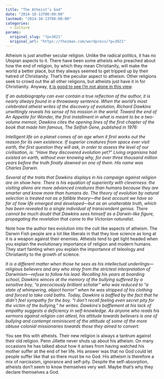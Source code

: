 ```yaml
---
title: "The Atheist’s God"
date: "2014-10-13T00:00:00"
lastmod: "2014-10-13T00:00:00"
categories:
  - Culture
params:
  original_slug: "?p=3021"
  original_url: "https://thezman.com/wordpress/?p=3021"
---
```


Atheism is just another secular religion. Unlike the radical politics,
it has no Utopian aspects to it. There have been some atheists who
preached about how the end of religion, by which they mean Christianity,
will make the world a better place, but they always seemed to get
tripped up by their hatred of Christianity. That’s the peculiar aspect
to atheism. Other religions seek to crowd out the all other religions,
but atheists just have it in for Christianity. Anyway, <a
href="http://www.newrepublic.com/article/119596/appetite-wonder-review-closed-mind-richard-dawkins"
rel="noopener" target="_blank">it is good to see I’m not alone in this
view</a>.

*If an autobiography can ever contain a true reflection of the author,
it is nearly always found in a throwaway sentence. When the world’s most
celebrated atheist writes of the discovery of evolution, Richard Dawkins
unwittingly reveals his sense of his mission in the world. Toward the
end of An Appetite for Wonder, the first installment in what is meant to
be a two-volume memoir, Dawkins cites the opening lines of the first
chapter of the book that made him famous, The Selfish Gene, published in
1976:*

*Intelligent life on a planet comes of an age when it first works out
the reason for its own existence. If superior creatures from space ever
visit earth, the first question they will ask, in order to assess the
level of our civilisation, is: “Have they discovered evolution yet?”
Living organisms had existed on earth, without ever knowing why, for
over three thousand million years before the truth finally dawned on one
of them. His name was Charles Darwin.*

*Several of the traits that Dawkins displays in his campaign against
religion are on show here. There is his equation of superiority with
cleverness: the visiting aliens are more advanced creatures than humans
because they are smarter and know more than humans do. The theory of
evolution by natural selection is treated not as a fallible
theory<span class="em">—</span>the best account we have so far of how
life emerged and developed<span class="em">—</span>but as an unalterable
truth, which has been revealed to a single individual of transcendent
genius. There cannot be much doubt that Dawkins sees himself as a
Darwin-like figure, propagating the revelation that came to the
Victorian naturalist.*

Note how the author ties evolution into the cult like aspects of
atheism. The Darwin Fish people are a lot like liberals in that they
love science as long at it is a weapon against their enemies. Atheists
tend to get light headed when you explain the evolutionary importance of
religion and modern humans. They start fainting when you explain the
importance of teleology and Christianity to the growth of science.

*It is a different matter when those he sees as his intellectual
underlings<span class="em">—</span>religious believers and any who stray
from the strictest interpretation of
Darwinism<span class="em">—</span>refuse to follow his lead. Recalling
his years at boarding school, Dawkins winces at the memory of the
bullying suffered by a sensitive boy, “a precociously brilliant scholar”
who was reduced to “a state of whimpering, abject horror” when he was
stripped of his clothing and forced to take cold baths. Today, Dawkins
is baffled by the fact that he didn’t feel sympathy for the boy. “I
don’t recall feeling even secret pity for the victim of the bullying,”
he writes. Dawkins’s bafflement at his lack of empathy suggests a
deficiency in self-knowledge. As anyone who reads his sermons against
religion can attest, his attitude towards believers is one of bullying
and contempt reminiscent of the attitude of some of the more obtuse
colonial missionaries towards those they aimed to convert.*

You see this with atheists. Their new religion is always a tantrum
against their old religion. Penn Jillette never shuts up about his
atheism. On many occasions he has talked about how it arises from having
watched his mother suffer at the end of her life. His answer was that no
God could let people suffer like that so there must be no God. His
atheism is therefore a mix of narcissism, ignorance and self-pity.
Despite the self-absorption, atheists don’t seem to know themselves very
well. Maybe that’s why they declare themselves a God.
